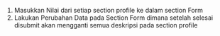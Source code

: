 1.	Masukkan Nilai dari setiap section profile ke dalam section Form
2.	Lakukan Perubahan Data pada Section Form dimana setelah selesai disubmit akan mengganti semua deskripsi pada section profile
